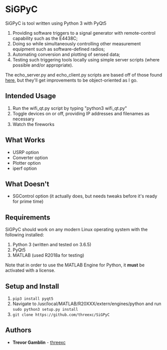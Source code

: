 # SiGPyC

SiGPyC is tool written using Python 3 with PyQt5

1. Providing software triggers to a signal generator with remote-control capability such as the E4438C;
2. Doing so while simultaneously controlling other measurement equipment such as software-defined radios;
3. Automating conversion and plotting of sensed data;
4. Testing such triggering tools locally using simple server scripts (where possible and/or appropriate).

The echo_server.py and echo_client.py scripts are based off of those found [here](https://pymotw.com/3/socket/tcp.html),
but they'll get improvements to be object-oriented as I go.

## Intended Usage

1. Run the wifi_qt.py script by typing "python3 wifi_qt.py"
2. Toggle devices on or off, providing IP addresses and filenames as necessary
3. Watch the fireworks

## What Works

- USRP option
- Converter option
- Plotter option
- iperf option

## What Doesn't

- SGControl option (it actually does, but needs tweaks before it's ready for prime time)

## Requirements

SiGPyC should work on any modern Linux operating system with the following installed:

1. Python 3 (written and tested on 3.6.5)
2. PyQt5
3. MATLAB (used R2018a for testing)

Note that in order to use the MATLAB Engine for Python, it **must** be activated with a license.

## Setup and Install

1. ```pip3 install pyqt5```
2. Navigate to /usr/local/MATLAB/R20XXX/extern/engines/python and run ``` sudo python3 setup.py install ```
3. ```git clone https://github.com/threexc/SiGPyC```

## Authors

* **Trevor Gamblin** - [threexc](https://github.com/threexc)
